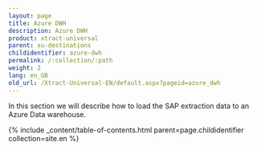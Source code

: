 ```yaml
---
layout: page
title: Azure DWH
description: Azure DWH
product: xtract-universal
parent: xu-destinations
childidentifier: azure-dwh
permalink: /:collection/:path
weight: 2
lang: en_GB
old_url: /Xtract-Universal-EN/default.aspx?pageid=azure_dwh
---
```


In this section we will describe how to load the SAP extraction data to an Azure Data warehouse.

{% include _content/table-of-contents.html parent=page.childidentifier collection=site.en %}